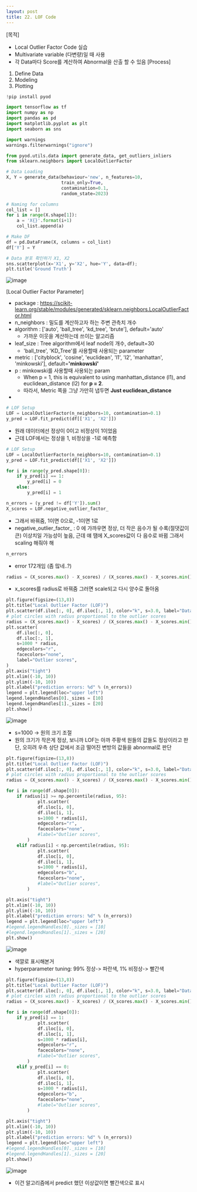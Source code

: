 ```yaml
---
layout: post
title: 22. LOF Code
---
```


[목적]
  - Local Outlier Factor Code 실습
  - Multivariate variable (다변량)일 때 사용
  - 각 Data마다 Score를 계산하여 Abnormal을 산출 할 수 있음
[Process]
  1. Define Data
  2. Modeling
  3. Plotting
```python
!pip install pyod
```

```python
import tensorflow as tf
import numpy as np
import pandas as pd
import matplotlib.pyplot as plt
import seaborn as sns

import warnings
warnings.filterwarnings("ignore")

from pyod.utils.data import generate_data, get_outliers_inliers
from sklearn.neighbors import LocalOutlierFactor
```

```python
# Data Loading
X, Y = generate_data(behaviour='new', n_features=10, 
                     train_only=True,
                     contamination=0.1,
                     random_state=2023)
```

```python
# Naming for columns
col_list = []
for i in range(X.shape[1]):
    a = 'X{}'.format(i+1)
    col_list.append(a)
```

```python
# Make DF
df = pd.DataFrame(X, columns = col_list)
df['Y'] = Y
```

```python
# Data 분포 확인하기 X1, X2
sns.scatterplot(x='X1', y='X2', hue='Y', data=df);
plt.title('Ground Truth')
```
![image](https://github.com/code7ssage/code7ssage.github.io/blob/master/assets/attached%20file/Pasted%20image%2020240112145446.png?raw=true)

[Local Outlier Factor Parameter]
  - package : https://scikit-learn.org/stable/modules/generated/sklearn.neighbors.LocalOutlierFactor.html
  - n_neighbors : 밀도를 계산하고자 하는 주변 관측치 개수
  - algorithm : ['auto', 'ball_tree', 'kd_tree', 'brute'], default='auto'
     - 가까운 이웃을 계산하는데 쓰이는 알고리즘
  - leaf_size : Tree algorithm에서 leaf node의 개수, default=30
     - 'ball_tree', 'KD_Tree'를 사용할때 사용되는 parameter
  - metric : ['cityblock', 'cosine', 'euclidean', 'l1', 'l2', 'manhattan', 'minkowski'], default=**'minkowski'**
  - p : minkowski를 사용할때 사용되는 param
     - When p = 1, this is equivalent to using manhattan_distance (l1), and euclidean_distance (l2) for **p = 2**.
     - 따라서, Metric 쪽을 그냥 가만히 냅두면 **Just euclidean_distance**
-
```python
# LOF Setup
LOF = LocalOutlierFactor(n_neighbors=10, contamination=0.1)
y_pred = LOF.fit_predict(df[['X1', 'X2']])
```
- 원래 데이터에선 정상이 0이고 비정상이 1이었음
- 근데 LOF에서는 정상을 1, 비정상을 -1로 예측함

```python
# LOF Setup
LOF = LocalOutlierFactor(n_neighbors=10, contamination=0.1)
y_pred = LOF.fit_predict(df[['X1', 'X2']])

for i in range(y_pred.shape[0]):
    if y_pred[i] == 1:
        y_pred[i] = 0
    else:
        y_pred[i] = 1

n_errors = (y_pred != df['Y']).sum()
X_scores = LOF.negative_outlier_factor_
```
- 그래서 바꿔줌, 1이면 0으로, -1이면 1로 
- negative_outlier_factor_ : 0 에 가까우면 정상, 더 작은 음수가 될 수록(절댓값이 큰) 이상치일 가능성이 높음, 근데 얘 땜에 X_scores값이 다 음수로 바뀜 그래서 scaling 해줘야 해 

```python
n_errors
```
- error 172개임 (좀 많네..?)

```python
radius = (X_scores.max() - X_scores) / (X_scores.max() - X_scores.min())
```
- x_scores를 radius로 바꿔줌 그러면 scale되고 다시 양수로 돌아옴

```python
plt.figure(figsize=(13,8))
plt.title("Local Outlier Factor (LOF)")
plt.scatter(df.iloc[:, 0], df.iloc[:, 1], color="k", s=3.0, label="Data points")
# plot circles with radius proportional to the outlier scores
radius = (X_scores.max() - X_scores) / (X_scores.max() - X_scores.min()) # MinMax Scale
plt.scatter(
    df.iloc[:, 0],
    df.iloc[:, 1],
    s=1000 * radius,
    edgecolors="r",
    facecolors="none",
    label="Outlier scores",
)
plt.axis("tight")
plt.xlim((-10, 10))
plt.ylim((-10, 10))
plt.xlabel("prediction errors: %d" % (n_errors))
legend = plt.legend(loc="upper left")
legend.legendHandles[0]._sizes = [10]
legend.legendHandles[1]._sizes = [20]
plt.show()
```
![image](https://github.com/code7ssage/code7ssage.github.io/blob/master/assets/attached%20file/Pasted%20image%2020240112145638.png?raw=true)
- s=1000 -> 원의 크기 조절 
- 원의 크기가 작은게 정상, 보니까 LOF는 아까 주황색 원들의 값들도 정상이라고 판단, 오히려 우측 상단 값에서 조금 떨어진 변방의 값들을 abnormal로 판단

```python
plt.figure(figsize=(13,8))
plt.title("Local Outlier Factor (LOF)")
plt.scatter(df.iloc[:, 0], df.iloc[:, 1], color="k", s=3.0, label="Data points")
# plot circles with radius proportional to the outlier scores
radius = (X_scores.max() - X_scores) / (X_scores.max() - X_scores.min()) # MinMax Scale

for i in range(df.shape[0]):
    if radius[i] >= np.percentile(radius, 95):
            plt.scatter(
            df.iloc[i, 0],
            df.iloc[i, 1],
            s=1000 * radius[i],
            edgecolors="r",
            facecolors="none",
            #label="Outlier scores",
        )
    elif radius[i] < np.percentile(radius, 95):
            plt.scatter(
            df.iloc[i, 0],
            df.iloc[i, 1],
            s=1000 * radius[i],
            edgecolors="b",
            facecolors="none",
            #label="Outlier scores",
        )

plt.axis("tight")
plt.xlim((-10, 10))
plt.ylim((-10, 10))
plt.xlabel("prediction errors: %d" % (n_errors))
legend = plt.legend(loc="upper left")
#legend.legendHandles[0]._sizes = [10]
#legend.legendHandles[1]._sizes = [20]
plt.show()
```
![image](https://github.com/code7ssage/code7ssage.github.io/blob/master/assets/attached%20file/Pasted%20image%2020240112145707.png?raw=true)
- 색깔로 표시해본거
- hyperparameter tuning: 99% 정상-> 파란색, 1% 비정상-> 빨간색

```python
plt.figure(figsize=(13,8))
plt.title("Local Outlier Factor (LOF)")
plt.scatter(df.iloc[:, 0], df.iloc[:, 1], color="k", s=3.0, label="Data points")
# plot circles with radius proportional to the outlier scores
radius = (X_scores.max() - X_scores) / (X_scores.max() - X_scores.min()) # MinMax Scale

for i in range(df.shape[0]):
    if y_pred[i] == 1:
            plt.scatter(
            df.iloc[i, 0],
            df.iloc[i, 1],
            s=1000 * radius[i],
            edgecolors="r",
            facecolors="none",
            #label="Outlier scores",
        )
    elif y_pred[i] == 0:
            plt.scatter(
            df.iloc[i, 0],
            df.iloc[i, 1],
            s=1000 * radius[i],
            edgecolors="b",
            facecolors="none",
            #label="Outlier scores",
        )

plt.axis("tight")
plt.xlim((-10, 10))
plt.ylim((-10, 10))
plt.xlabel("prediction errors: %d" % (n_errors))
legend = plt.legend(loc="upper left")
#legend.legendHandles[0]._sizes = [10]
#legend.legendHandles[1]._sizes = [20]
plt.show()
```
![image](https://github.com/code7ssage/code7ssage.github.io/blob/master/assets/attached%20file/Pasted%20image%2020240112145735.png?raw=true)
- 이건 알고리즘에서 predict 했던 이상값이면 빨간색으로 표시